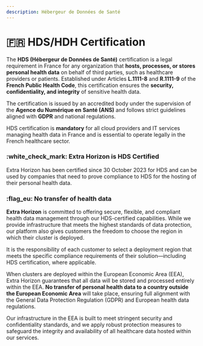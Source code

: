 ```yaml
---
description: Hébergeur de Données de Santé
---
```


# 🇫🇷 HDS/HDH Certification

The **HDS (Hébergeur de Données de Santé)** certification is a legal requirement in France for any organization that **hosts, processes, or stores personal health data** on behalf of third parties, such as healthcare providers or patients. Established under Articles **L.1111-8** and **R.1111-9** of the **French Public Health Code**, this certification ensures the **security, confidentiality, and integrity** of sensitive health data.

The certification is issued by an accredited body under the supervision of the **Agence du Numérique en Santé (ANS)** and follows strict guidelines aligned with **GDPR** and national regulations.

HDS certification is **mandatory** for all cloud providers and IT services managing health data in France and is essential to operate legally in the French healthcare sector.

### :white\_check\_mark: Extra Horizon is HDS Certified

Extra Horizon has been certified since 30 October 2023 for HDS and can be used by companies that need to prove compliance to HDS for the hosting of their personal health data.

### :flag\_eu: No transfer of health data

**Extra Horizon** is committed to offering secure, flexible, and compliant health data management through our HDS-certified capabilities. While we provide infrastructure that meets the highest standards of data protection, our platform also gives customers the freedom to choose the region in which their cluster is deployed.

It is the responsibility of each customer to select a deployment region that meets the specific compliance requirements of their solution—including HDS certification, where applicable.

When clusters are deployed within the European Economic Area (EEA), Extra Horizon guarantees that all data will be stored and processed entirely within the EEA. **No transfer of personal health data to a country outside the European Economic Area** will take place, ensuring full alignment with the General Data Protection Regulation (GDPR) and European health data regulations.

Our infrastructure in the EEA is built to meet stringent security and confidentiality standards, and we apply robust protection measures to safeguard the integrity and availability of all healthcare data hosted within our services.
